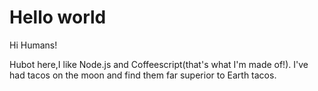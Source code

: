 # Hello world

Hi Humans!

Hubot here,I like Node.js and Coffeescript(that's what I'm made of!).
I've had tacos on the moon and find them far superior to Earth tacos.
